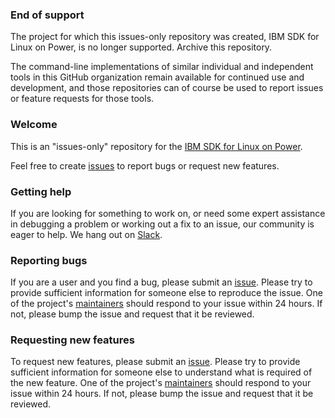 ### End of support

The project for which this issues-only repository was created, IBM SDK for Linux on Power, is no longer supported.  Archive this repository.

The command-line implementations of similar individual and independent tools in this GitHub organization remain available for continued use and development, and those repositories can of course be used to report issues or feature requests for those tools.

### Welcome

This is an "issues-only" repository for the [IBM SDK for Linux on Power](https://developer.ibm.com/linuxonpower/sdk).

Feel free to create [issues](https://github.com/open-power-sdk/ide/issues) to report bugs or request new features.

### Getting help
If you are looking for something to work on, or need some expert assistance in debugging a problem or working out a fix to an issue, our community is eager to help. We hang out on [Slack](https://toolsforpower.slack.com/).

### Reporting bugs
If you are a user and you find a bug, please submit an [issue](https://github.com/open-power-sdk/ide/issues). Please try to provide sufficient information for someone else to reproduce the issue. One of the project's [maintainers](MAINTAINERS.txt) should respond to your issue within 24 hours. If not, please bump the issue and request that it be reviewed.

### Requesting new features
To request new features, please submit an [issue](https://github.com/open-power-sdk/ide/issues). Please try to provide sufficient information for someone else to understand what is required of the new feature. One of the project's [maintainers](MAINTAINERS.txt) should respond to your issue within 24 hours. If not, please bump the issue and request that it be reviewed.
